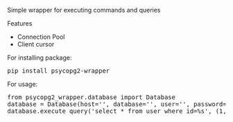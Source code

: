 Simple wrapper for executing commands and queries

Features
<ul>
<li>Connection Pool</li>
<li>Client cursor</li>
</ul>

<p>For installing package:</p>
<pre>
pip install psycopg2-wrapper
</pre>

<p>For usage: </p>
<pre>
from psycopg2_wrapper.database import Database
database = Database(host='', database='', user='', password='')
database.execute_query('select * from user where id=%s', (1,))
</pre>
